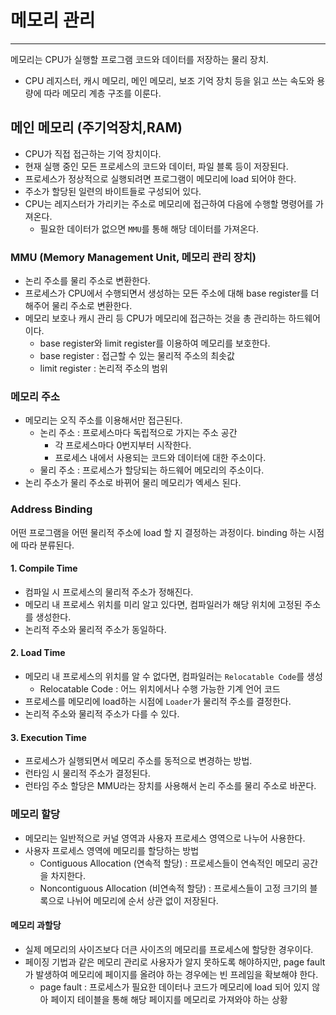 # 메모리 관리

---

메모리는 CPU가 실행할 프로그램 코드와 데이터를 저장하는 물리 장치.
- CPU 레지스터, 캐시 메모리, 메인 메모리, 보조 기억 장치 등을 읽고 쓰는 속도와 용량에 따라 메모리 계층 구조를 이룬다.

## 메인 메모리 (주기억장치,RAM)
- CPU가 직접 접근하는 기억 장치이다.
- 현재 실행 중인 모든 프로세스의 코드와 데이터, 파일 블록 등이 저장된다.
- 프로세스가 정상적으로 실행되려면 프로그램이 메모리에 load 되어야 한다.
- 주소가 할당된 일련의 바이트들로 구성되어 있다.
- CPU는 레지스터가 가리키는 주소로 메모리에 접근하여 다음에 수행할 명령어를 가져온다.
  - 필요한 데이터가 없으면 `MMU`를 통해 해당 데이터를 가져온다.

### MMU (Memory Management Unit, 메모리 관리 장치)
- 논리 주소를 물리 주소로 변환한다.
- 프로세스가 CPU에서 수행되면서 생성하는 모든 주소에 대해 base register를 더해주어 물리 주소로 변환한다.
- 메모리 보호나 캐시 관리 등 CPU가 메모리에 접근하는 것을 총 관리하는 하드웨어이다.
  - base register와 limit register를 이용하여 메모리를 보호한다.
  - base register : 접근할 수 있는 물리적 주소의 최솟값
  - limit register : 논리적 주소의 범위

### 메모리 주소
- 메모리는 오직 주소를 이용해서만 접근된다.
  - 논리 주소 : 프로세스마다 독립적으로 가지는 주소 공간
    - 각 프로세스마다 0번지부터 시작한다.
    - 프로세스 내에서 사용되는 코드와 데이터에 대한 주소이다.
  - 물리 주소 : 프로세스가 할당되는 하드웨어 메모리의 주소이다.
- 논리 주소가 물리 주소로 바뀌어 물리 메모리가 엑세스 된다.

### Address Binding
어떤 프로그램을 어떤 물리적 주소에 load 할 지 결정하는 과정이다. binding 하는 시점에 따라 분류된다.

#### 1. Compile Time
- 컴파일 시 프로세스의 물리적 주소가 정해진다.
- 메모리 내 프로세스 위치를 미리 알고 있다면, 컴파일러가 해당 위치에 고정된 주소를 생성한다.
- 논리적 주소와 물리적 주소가 동일하다.

#### 2. Load Time
- 메모리 내 프로세스의 위치를 알 수 없다면, 컴파일러는 `Relocatable Code`를 생성
  - Relocatable Code : 어느 위치에서나 수행 가능한 기계 언어 코드
- 프로세스를 메모리에 load하는 시점에 `Loader`가 물리적 주소를 결정한다.
- 논리적 주소와 물리적 주소가 다를 수 있다.

#### 3. Execution Time
- 프로세스가 실행되면서 메모리 주소를 동적으로 변경하는 방법.
- 런타임 시 물리적 주소가 결정된다.
- 런타임 주소 할당은 MMU라는 장치를 사용해서 논리 주소를 물리 주소로 바꾼다.

### 메모리 할당
- 메모리는 일반적으로 커널 영역과 사용자 프로세스 영역으로 나누어 사용한다.
- 사용자 프로세스 영역에 메모리를 할당하는 방법
  - Contiguous Allocation (연속적 할당) : 프로세스들이 연속적인 메모리 공간을 차지한다.
  - Noncontiguous Allocation (비연속적 할당) : 프로세스들이 고정 크기의 블록으로 나뉘어 메모리에 순서 상관 없이 저장된다.

#### 메모리 과할당
- 실제 메모리의 사이즈보다 더큰 사이즈의 메모리를 프로세스에 할당한 경우이다.
- 페이징 기법과 같은 메모리 관리로 사용자가 알지 못하도록 해야하지만, page fault가 발생하여 메모리에 페이지를 올려야 하는 경우에는 빈 프레임을 확보해야 한다.
  - page fault : 프로세스가 필요한 데이터나 코드가 메모리에 load 되어 있지 않아 페이지 테이블을 통해 해당 페이지를 메모리로 가져와야 하는 상황